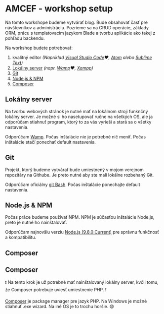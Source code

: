 # AMCEF - workshop setup
Na tomto workshope budeme vytvárať blog. Bude obsahovať časť pre návštevníkov a administráciu. Pozrieme sa na CRUD operácie, základy ORM, prácu s templatovacím jazykom Blade a tvorbu aplikácie ako takej z pohľadu backendu.

Na workshop budete potrebovať:
1. kvalitný editor *(Napríklad [Visual Studio Code](https://code.visualstudio.com/):heart:, [Atom](https://atom.io/) alebo [Sublime Text](https://www.sublimetext.com/3))*
2. [Lokálny server](#lokálny-server) *(napr. [Wamp](http://www.wampserver.com/en/#download-wrapper):heart:, [Xampp](https://www.apachefriends.org/index.html))* 
3. [Git](#git)
4. [Node.js & NPM](#nodejs--npm)
5. [Composer](#composer)

## Lokálny server
Na tvorbu webových stránok je nutné mať na lokálnom stroji funknčný lokálny server. Je možné si ho nasetupovať ručne na všetkých OS, ale ja odporúčam stiahnuť program, ktorý to za vás vyrieši a stará sa o všetky nastavenia.

Odporúčam [Wamp](http://www.wampserver.com/en/#download-wrapper). Počas inštalácie nie je potrebné nič meniť. Počas inštalácie stačí ponechať default nastavenia.

## Git
Projekt, ktorý budeme vytvárať bude umiestnený v mojom verejnom repozitáry na Githube. Je preto nutné aby ste mali lokálne rozbehaný Git.

Odporúčam oficiálny [git Bash](https://git-scm.com/downloads). Počas inštalácie ponechajte default nastavenia.

## Node.js & NPM
Počas práce budeme používať NPM. NPM je súčasťou inštalácie Node.js, preto je nutné ho nainštalovať.

Odporúčam najnovšiu verziu [Node.js (9.8.0 Current)](https://nodejs.org/en/) pre správnu funkčnosť a kompatibilitu.

## Composer
## Composer
:exclamation: Na tento krok je už potrebné mať nainštalovaný lokálny server, kvôli tomu, že Composer potrebuje uviesť umiestnenie PHP. :exclamation:

[Composer](https://getcomposer.org/download/) je package manager pre jazyk PHP. Na Windows je možné stiahnuť .exe wizard. Na iné OS je to trochu horšie. :smile:
